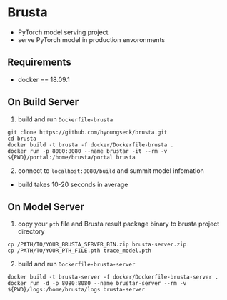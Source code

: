 # Brusta
+ PyTorch model serving project
+ serve PyTorch model in production envoronments

## Requirements
+ docker == 18.09.1

## On Build Server
1. build and run ```Dockerfile-brusta```
```
git clone https://github.com/hyoungseok/brusta.git
cd brusta
docker build -t brusta -f docker/Dockerfile-brusta .
docker run -p 8080:8080 --name brustar -it --rm -v ${PWD}/portal:/home/brusta/portal brusta
```

2. connect to ```localhost:8080/build``` and summit model infomation
+ build takes 10-20 seconds in average

## On Model Server
1. copy your ```pth``` file and Brusta result package binary to brusta project directory
```
cp /PATH/TO/YOUR_BRUSTA_SERVER_BIN.zip brusta-server.zip
cp /PATH/TO/YOUR_PTH_FILE.pth trace_model.pth
```

2. build and run ```Dockerfile-brusta-server```
```
docker build -t brusta-server -f docker/Dockerfile-brusta-server .
docker run -d -p 8080:8080 --name brustar-server --rm -v ${PWD}/logs:/home/brusta/logs brusta-server
```
